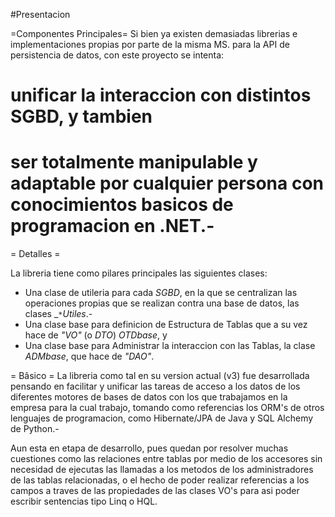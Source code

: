 #Presentacion

=Componentes Principales=
Si bien ya existen demasiadas librerias e implementaciones propias por parte de la misma MS. para la API de persistencia de datos, con este proyecto se intenta:
  # unificar la interaccion con distintos SGBD, y tambien
  # ser totalmente manipulable y adaptable por cualquier persona con conocimientos basicos de programacion en .NET.-


= Detalles =

La libreria tiene como pilares principales las siguientes clases:
  * Una clase de utileria para cada _SGBD_, en la que se centralizan las operaciones propias que se realizan contra una base de datos, las clases _*`*`Utiles*.-
  * Una clase base para definicion de Estructura de Tablas que  a su vez hace de _"VO"_ (o _DTO_) _*OTDbase*_, y
  * Una clase base para Administrar la interaccion con las Tablas, la clase _*ADMbase*_, que hace de _"DAO"_.

= Bâsico =
La libreria como tal en su version actual (v3) fue desarrollada pensando en facilitar y unificar las tareas de acceso a los datos de los diferentes motores de bases de datos con los que trabajamos en la empresa para la cual trabajo, tomando como referencias los ORM's de otros lenguajes de programacion, como Hibernate/JPA de Java y SQL Alchemy de Python.-

Aun esta en etapa de desarrollo, pues quedan por resolver muchas cuestiones como las relaciones entre tablas por medio de los accesores sin necesidad de ejecutas las llamadas a los metodos de los administradores de las tablas relacionadas, o el hecho de poder realizar referencias a los campos a traves de las propiedades de las clases VO's para asi poder escribir sentencias tipo Linq o HQL.
